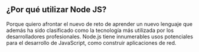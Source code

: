 ## ¿Por qué utilizar Node JS?
Porque quiero afrontar el nuevo de reto de aprender un nuevo lenguaje que además ha sido clasificado como la tecnología más utilizada por los desarrolladores profesionales. Node.js tiene innumerables usos potenciales para el desarrollo de JavaScript, como construir aplicaciones de red.
